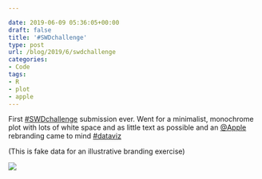 ```yaml
---

date: 2019-06-09 05:36:05+00:00
draft: false
title: '#SWDchallenge'
type: post
url: /blog/2019/6/swdchallenge
categories:
- Code
tags:
- R
- plot
- apple
---
```


First [#SWDchallenge](https://mobile.twitter.com/hashtag/SWDchallenge?src=hashtag_click) submission ever. Went for a minimalist, monochrome plot with lots of white space and as little text as possible and an [@Apple](https://mobile.twitter.com/Apple) rebranding came to mind [#dataviz](https://mobile.twitter.com/hashtag/dataviz?src=hashtag_click)

(This is fake data for an illustrative branding exercise)



  
   ![](/images/2019-06-09-20196swdchallenge/apple.png)

  


